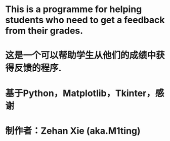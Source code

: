 # This is a programme for helping students who need to get a feedback from their grades.
# 这是一个可以帮助学生从他们的成绩中获得反馈的程序.
# 基于Python，Matplotlib，Tkinter，感谢
# 制作者：Zehan Xie (aka.M1ting)

